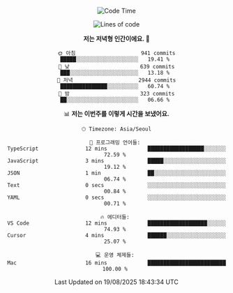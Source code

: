 <div align='center'>
 
<!--START_SECTION:waka-->
![Code Time](http://img.shields.io/badge/Code%20Time-4%2C549%20hrs%2027%20mins-blue)

![Lines of code](https://img.shields.io/badge/%EC%A0%80%EB%8A%94%20%EC%97%AC%ED%83%9C%EA%B9%8C%EC%A7%80%20-2.0%20million%20%EC%A4%84%EC%9D%98%20%EC%BD%94%EB%93%9C%EB%A5%BC%20%EC%9E%91%EC%84%B1%ED%96%88%EC%96%B4%EC%9A%94.-blue)

**저는 저녁형 인간이에요. 🦉** 

```text
🌞 아침                     941 commits         █████░░░░░░░░░░░░░░░░░░░░   19.41 % 
🌆 낮　                     639 commits         ███░░░░░░░░░░░░░░░░░░░░░░   13.18 % 
🌃 저녁                     2944 commits        ███████████████░░░░░░░░░░   60.74 % 
🌙 밤　                     323 commits         ██░░░░░░░░░░░░░░░░░░░░░░░   06.66 % 
```


📊 **저는 이번주를 이렇게 시간을 보냈어요.** 

```text
🕑︎ Timezone: Asia/Seoul

💬 프로그래밍 언어들: 
TypeScript               12 mins             ██████████████████░░░░░░░   72.59 % 
JavaScript               3 mins              █████░░░░░░░░░░░░░░░░░░░░   19.12 % 
JSON                     1 min               ██░░░░░░░░░░░░░░░░░░░░░░░   06.74 % 
Text                     0 secs              ░░░░░░░░░░░░░░░░░░░░░░░░░   00.84 % 
YAML                     0 secs              ░░░░░░░░░░░░░░░░░░░░░░░░░   00.71 % 

🔥 에디터들: 
VS Code                  12 mins             ███████████████████░░░░░░   74.93 % 
Cursor                   4 mins              ██████░░░░░░░░░░░░░░░░░░░   25.07 % 

💻 운영 체제들: 
Mac                      16 mins             █████████████████████████   100.00 % 
```


 Last Updated on 19/08/2025 18:43:34 UTC
<!--END_SECTION:waka-->
 </div>
<!---
Emewjin/Emewjin is a ✨ special ✨ repository because its `README.md` (this file) appears on your GitHub profile.
You can click the Preview link to take a look at your changes.
--->
